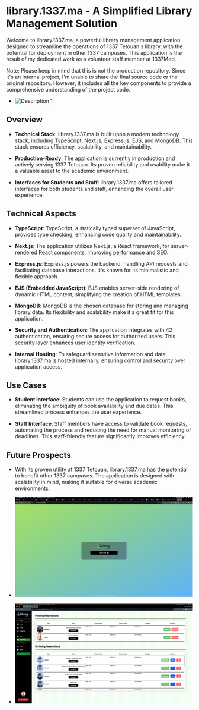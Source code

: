 # library.1337.ma - A Simplified Library Management Solution

Welcome to library.1337.ma, a powerful library management application designed to streamline the operations of 1337 Tetouan's library, with the potential for deployment in other 1337 campuses. This application is the result of my dedicated work as a volunteer staff member at 1337Med.

Note: Please keep in mind that this is not the production repository. Since it's an internal project, I'm unable to share the final source code or the original repository. However, it includes all the key components to provide a comprehensive understanding of the project code.

- ![Description 1](https://github.com/Khoubaib-Boughalmi/1337-library/blob/main/assets/3.png)

## Overview

- **Technical Stack**: library.1337.ma is built upon a modern technology stack, including TypeScript, Next.js, Express.js, EJS, and MongoDB. This stack ensures efficiency, scalability, and maintainability.

- **Production-Ready**: The application is currently in production and actively serving 1337 Tetouan. Its proven reliability and usability make it a valuable asset to the academic environment.

- **Interfaces for Students and Staff**: library.1337.ma offers tailored interfaces for both students and staff, enhancing the overall user experience.

## Technical Aspects

- **TypeScript**: TypeScript, a statically typed superset of JavaScript, provides type checking, enhancing code quality and maintainability.

- **Next.js**: The application utilizes Next.js, a React framework, for server-rendered React components, improving performance and SEO.

- **Express.js**: Express.js powers the backend, handling API requests and facilitating database interactions. It's known for its minimalistic and flexible approach.

- **EJS (Embedded JavaScript)**: EJS enables server-side rendering of dynamic HTML content, simplifying the creation of HTML templates.

- **MongoDB**: MongoDB is the chosen database for storing and managing library data. Its flexibility and scalability make it a great fit for this application.

- **Security and Authentication**: The application integrates with 42 authentication, ensuring secure access for authorized users. This security layer enhances user identity verification.

- **Internal Hosting**: To safeguard sensitive information and data, library.1337.ma is hosted internally, ensuring control and security over application access.

## Use Cases

- **Student Interface**: Students can use the application to request books, eliminating the ambiguity of book availability and due dates. This streamlined process enhances the user experience.

- **Staff Interface**: Staff members have access to validate book requests, automating the process and reducing the need for manual monitoring of deadlines. This staff-friendly feature significantly improves efficiency.

## Future Prospects

- With its proven utility at 1337 Tetouan, library.1337.ma has the potential to benefit other 1337 campuses. The application is designed with scalability in mind, making it suitable for diverse academic environments.

- ![Description 1](https://github.com/Khoubaib-Boughalmi/1337-library/blob/main/assets/1.png)
- ![Description 1](https://github.com/Khoubaib-Boughalmi/1337-library/blob/main/assets/4.png)

